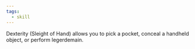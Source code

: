 ```yaml
---
tags:
  - skill
---
```

Dexterity (Sleight of Hand) allows you to pick a pocket, conceal a handheld object, or perform legerdemain.